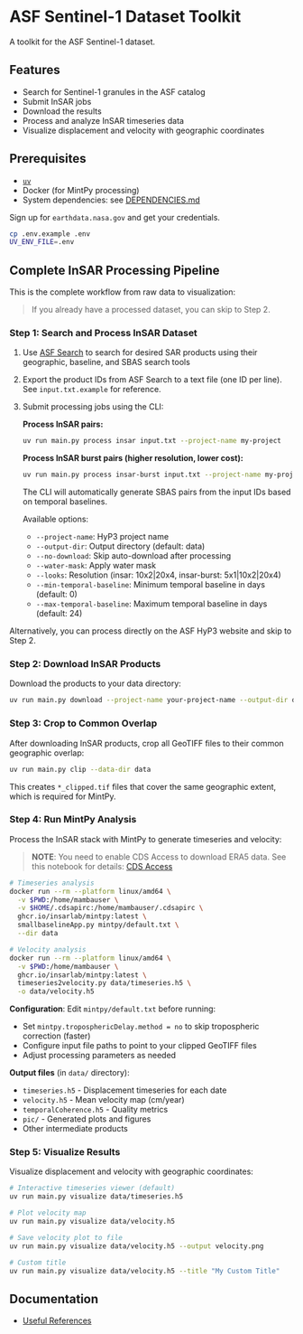 # ASF Sentinel-1 Dataset Toolkit

A toolkit for the ASF Sentinel-1 dataset.

## Features

- Search for Sentinel-1 granules in the ASF catalog
- Submit InSAR jobs
- Download the results
- Process and analyze InSAR timeseries data
- Visualize displacement and velocity with geographic coordinates

## Prerequisites

- [`uv`](https://docs.astral.sh/uv/)
- Docker (for MintPy processing)
- System dependencies: see [DEPENDENCIES.md](DEPENDENCIES.md)

Sign up for `earthdata.nasa.gov` and get your credentials.

```bash
cp .env.example .env
UV_ENV_FILE=.env
```

## Complete InSAR Processing Pipeline

This is the complete workflow from raw data to visualization:

> If you already have a processed dataset, you can skip to Step 2.

### Step 1: Search and Process InSAR Dataset

1. Use [ASF Search](https://search.asf.alaska.edu/) to search for desired SAR products using their geographic, baseline, and SBAS search tools

2. Export the product IDs from ASF Search to a text file (one ID per line). See `input.txt.example` for reference.

3. Submit processing jobs using the CLI:

   **Process InSAR pairs:**
   ```bash
   uv run main.py process insar input.txt --project-name my-project
   ```

   **Process InSAR burst pairs (higher resolution, lower cost):**
   ```bash
   uv run main.py process insar-burst input.txt --project-name my-project
   ```

   The CLI will automatically generate SBAS pairs from the input IDs based on temporal baselines.

   Available options:
   - `--project-name`: HyP3 project name
   - `--output-dir`: Output directory (default: data)
   - `--no-download`: Skip auto-download after processing
   - `--water-mask`: Apply water mask
   - `--looks`: Resolution (insar: 10x2|20x4, insar-burst: 5x1|10x2|20x4)
   - `--min-temporal-baseline`: Minimum temporal baseline in days (default: 0)
   - `--max-temporal-baseline`: Maximum temporal baseline in days (default: 24)

Alternatively, you can process directly on the ASF HyP3 website and skip to Step 2.

### Step 2: Download InSAR Products

Download the products to your data directory:

```bash
uv run main.py download --project-name your-project-name --output-dir data
```

### Step 3: Crop to Common Overlap

After downloading InSAR products, crop all GeoTIFF files to their common geographic overlap:

```bash
uv run main.py clip --data-dir data
```

This creates `*_clipped.tif` files that cover the same geographic extent, which is required for MintPy.

### Step 4: Run MintPy Analysis

Process the InSAR stack with MintPy to generate timeseries and velocity:

> **NOTE**: You need to enable CDS Access to download ERA5 data. See this notebook for details: [CDS Access](https://github.com/ASFOpenSARlab/opensarlab_MintPy_Recipe_Book/blob/main/2_CDS_Access.ipynb)

```bash
# Timeseries analysis
docker run --rm --platform linux/amd64 \
  -v $PWD:/home/mambauser \
  -v $HOME/.cdsapirc:/home/mambauser/.cdsapirc \
  ghcr.io/insarlab/mintpy:latest \
  smallbaselineApp.py mintpy/default.txt \
  --dir data

# Velocity analysis
docker run --rm --platform linux/amd64 \
  -v $PWD:/home/mambauser \
  ghcr.io/insarlab/mintpy:latest \
  timeseries2velocity.py data/timeseries.h5 \
  -o data/velocity.h5
```

**Configuration**: Edit `mintpy/default.txt` before running:
- Set `mintpy.troposphericDelay.method = no` to skip tropospheric correction (faster)
- Configure input file paths to point to your clipped GeoTIFF files
- Adjust processing parameters as needed

**Output files** (in `data/` directory):
- `timeseries.h5` - Displacement timeseries for each date
- `velocity.h5` - Mean velocity map (cm/year)
- `temporalCoherence.h5` - Quality metrics
- `pic/` - Generated plots and figures
- Other intermediate products

### Step 5: Visualize Results

Visualize displacement and velocity with geographic coordinates:

```bash
# Interactive timeseries viewer (default)
uv run main.py visualize data/timeseries.h5

# Plot velocity map
uv run main.py visualize data/velocity.h5

# Save velocity plot to file
uv run main.py visualize data/velocity.h5 --output velocity.png

# Custom title
uv run main.py visualize data/velocity.h5 --title "My Custom Title"
```

## Documentation

- [Useful References](docs/REFERENCE.md)
